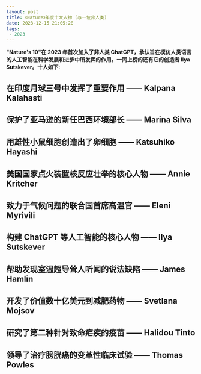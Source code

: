 ```yaml
---
layout: post
title: 《Nature》年度十大人物 (与一位非人类)
date: 2023-12-15 21:05:28
tags:
 - 2023
---
```


**"Nature's 10"在 2023 年首次加入了非人类 ChatGPT，承认旨在模仿人类语言的人工智能在科学发展和进步中所发挥的作用。一同上榜的还有它的创造者 Ilya Sutskever。十人如下:** 

## 在印度月球三号中发挥了重要作用 —— Kalpana Kalahasti ##


## 保护了亚马逊的新任巴西环境部长 —— Marina Silva ##

## 用雄性小鼠细胞创造出了卵细胞 —— Katsuhiko Hayashi ## 

## 美国国家点火装置核反应壮举的核心人物 —— Annie Kritcher ##

## 致力于气候问题的联合国首席高温官 —— Eleni Myrivili ##

## 构建 ChatGPT 等人工智能的核心人物 —— Ilya Sutskever ##

## 帮助发现室温超导耸人听闻的说法缺陷 —— James Hamlin ##

## 开发了价值数十亿美元到减肥药物 —— Svetlana Mojsov ##

## 研究了第二种针对致命疟疾的疫苗 —— Halidou Tinto ##

## 领导了治疗膀胱癌的变革性临床试验 —— Thomas Powles
 ##
